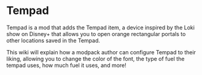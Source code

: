 # Tempad

Tempad is a mod that adds the Tempad item, a device inspired by the Loki show on Disney+ that allows you to open orange
rectangular portals to other locations saved in the Tempad.

This wiki will explain how a modpack author can configure Tempad to their liking, allowing you to change the color of the font,
the type of fuel the tempad uses, how much fuel it uses, and more!